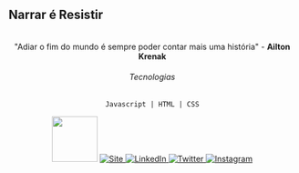 ## Narrar é Resistir
<br>

<div align="center">
"Adiar o fim do mundo é sempre poder contar mais uma história" - <strong>Ailton Krenak</strong>
  
  
  
###### Tecnologias
`Javascript | HTML | CSS`

<div class="Redes" align="center">
<img margin-top:"20px" width="80" src="https://ik.imagekit.io/fernandadegolin/fe_ubZ9V1aBl.png"/>

<!-- Site -->
  
  <a href="https://fernandadegolin.github.io/fernandadegolin/" target="_blank">
    <img alt="Site" src="https://img.shields.io/twitter/url?label=Site&logoColor=white&style=for-the-badge&url=https%3A%2F%2Ffernandadegolin.github.io%2Ffernandadegolin%2F">
  </a>


<!-- LinkedIn -->
  <a href="https://www.linkedin.com/in/fernandadegolin/">
    <img alt="LinkedIn" src="https://img.shields.io/twitter/url?label=linkedin&logo=linkedin&logoColor=white&style=for-the-badge&url=https%3A%2F%2Fwww.linkedin.com%2Fin%2Ffernandadegolin%2F">
  </a>

<!-- Twitter -->
  <a href="https://twitter.com/fesiviero">
    <img alt="Twitter" src="https://img.shields.io/twitter/url?label=twitter&logo=twitter&logoColor=white&style=for-the-badge&url=https%3A%2F%2Ftwitter.com%2Ffesiviero">
  </a>
  
  
  <!-- Instagram -->
  <a href="https://www.instagram.com/fernandadegolin/">
    <img alt="Instagram" src="https://img.shields.io/twitter/url?label=instagram&logo=instagram&logoColor=white&style=for-the-badge&url=https%3A%2F%2Fwww.instagram.com%2Ffernandadegolin%2F">
<div>
  
</div>
